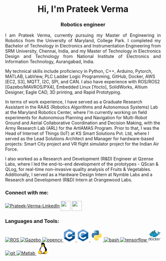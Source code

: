 <h1 align="center">Hi, I'm Prateek Verma</h1>
<h3 align="center">Robotics engineer</h3>

<p align="justify">
I am Prateek Verma, currently pursuing my Master of Engineering in Robotics from the University of Maryland, College Park. I completed my Bachelor of Technology in Electronics and Instrumentation Engineering from SRM University, Chennai, India, and my Master of Technology in Electronics Design and Technology from National Institute of Electronics and Information Technology, Aurangabad, India.

My technical skills include proficiency in Python, C++, Arduino, Pytorch, MATLAB, LabView, PLC Ladder Logic Programming, GitHub, Docker, AWS [EC2, S3], MQTT, I2C, SPI, and CAN. I also have experience with ROS/ROS2 [Gazebo/MAVROS/PX4], Embedded Linux [Yocto], SolidWorks, Altium Designer, Eagle CAD, 3D printing, and Rapid Prototyping.

In terms of work experience, I have served as a Graduate Research Assistant in the RAAS (Robotics Algorithms and Autonomous Systems) Lab at the Maryland Robotics Center, where I'm currently working on field experiments for Autonomous Planning and Navigation for Multi-Robot Ground and Aerial Collaborative Coordination and Decision Making, with the Army Research Lab (ARL) for the ArtIAMAS Program. Prior to that, I was the Head of Internet of Things (IoT) at KS Smart Solutions Pvt. Ltd, where I served as the Lead Solutions Architect and Manager for hardware-based projects: Smart City project and VR flight simulator project for the Indian Air Force.

I also worked as a Research and Development (R&D) Engineer at Qzense Labs, where I led the end-to-end development of the prototypes - QScan & QLog, for real-time non-invasive quality analysis of Fruits & Vegetables. Additionally, I served as a Hardware Design Intern at Nymble Labs and a Research and Development (R&D) Intern at Orangewood Labs.

</p>

<h3 align="left">Connect with me:</h3>
<p align="left">
<a href="https://www.linkedin.com/in/prateekverma11/" target="blank"><img align="center" src="https://raw.githubusercontent.com/rahuldkjain/github-profile-readme-generator/master/src/images/icons/Social/linked-in-alt.svg" alt="Prateek-Verma-LinkedIn" height="20" width="40" /></a>
<a href="mailto:verma@terpmail.umd.edu"><img align="center" src="https://cdn4.iconfinder.com/data/icons/social-media-logos-6/512/112-gmail_email_mail-256.png" width="32" height="32"></a>
<a href="https://github.com/prateekvrma"><img align="center" src="https://cdn.iconscout.com/icon/free/png-256/github-108-438008.png" width="32" height="32"></a> 
</p>

<h3 align="left">Languages and Tools:</h3>
<p align="left"> 
<a href="https://www.ros.org/" target="_blank" rel="noreferrer"> <img align="bottom" src="https://upload.wikimedia.org/wikipedia/commons/b/bb/Ros_logo.svg" alt="ROS" width="70" height="40"/> </a> 
<a href="https://gazebosim.org/" target="_blank" rel="noreferrer"> <img align="bottom" src="https://classic.gazebosim.org/assets/logos/gazebo_horz_neg-e0da3ed723798565c8f4016312f47f2041760d58a13991c79f01f7210fb140b2.png" alt="Gazebo" width="100" height="60"/> </a> 
<a href="https://opencv.org/" target="_blank" rel="noreferrer"> <img src="https://www.vectorlogo.zone/logos/opencv/opencv-icon.svg" alt="opencv" width="70" height="40"/> </a>
<a href="https://www.w3schools.com/cpp/" target="_blank" rel="noreferrer"> <img src="https://raw.githubusercontent.com/devicons/devicon/master/icons/cplusplus/cplusplus-original.svg" alt="cplusplus" width="40" height="40"/> </a> 
<a href="https://www.cprogramming.com/" target="_blank" rel="noreferrer"> <img src="https://raw.githubusercontent.com/devicons/devicon/master/icons/c/c-original.svg" alt="c" width="40" height="40"/> </a> 
<a href="https://www.python.org" target="_blank" rel="noreferrer"> <img src="https://raw.githubusercontent.com/devicons/devicon/master/icons/python/python-original.svg" alt="python" width="40" height="40"/> </a>
<a href="https://www.gnu.org/software/bash/" target="_blank" rel="noreferrer"> <img src="https://www.vectorlogo.zone/logos/gnu_bash/gnu_bash-icon.svg" alt="bash" width="40" height="40"/> </a> 
<a href="https://www.tensorflow.org" target="_blank" rel="noreferrer"> <img src="https://www.vectorlogo.zone/logos/tensorflow/tensorflow-icon.svg" alt="tensorflow" width="40" height="40"/> </a>
<a href="https://www.docker.com/" target="_blank" rel="noreferrer"> <img src="https://raw.githubusercontent.com/devicons/devicon/master/icons/docker/docker-original-wordmark.svg" alt="docker" width="40" height="40"/> </a>
<a href="https://git-scm.com/" target="_blank" rel="noreferrer"> <img src="https://www.vectorlogo.zone/logos/git-scm/git-scm-icon.svg" alt="git" width="40" height="40"/> </a> 
<a href="https://www.mathworks.com/products/matlab.html" target="_blank" rel="noreferrer"> <img src="https://upload.wikimedia.org/wikipedia/commons/thumb/2/21/Matlab_Logo.png/667px-Matlab_Logo.png" alt="Matlab" width="40" height="40"/> </a> 
<a href="https://www.linux.org/" target="_blank" rel="noreferrer"> <img src="https://raw.githubusercontent.com/devicons/devicon/master/icons/linux/linux-original.svg" alt="linux" width="40" height="40"/> </a>
